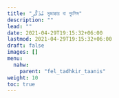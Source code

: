 ```yaml
---
title: "مُذَكَّر মুজাক্কার বা পুংলিঙ্গ"
description: ""
lead: ""
date: 2021-04-29T19:15:32+06:00
lastmod: 2021-04-29T19:15:32+06:00
draft: false
images: []
menu: 
  nahw:
    parent: "fel_tadhkir_taanis"
weight: 10
toc: true
---
```



